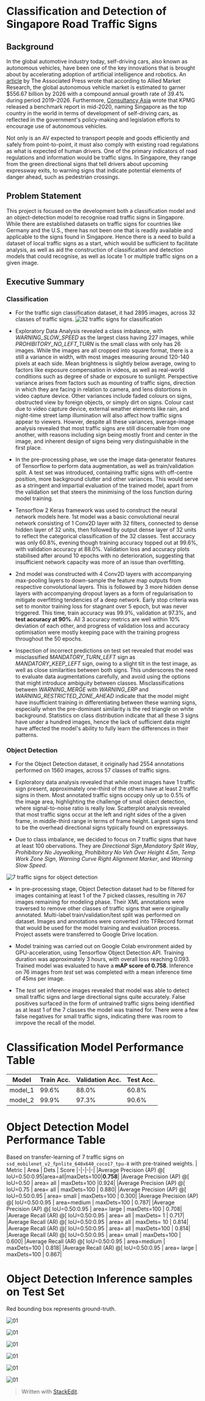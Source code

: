 # Classification and Detection of Singapore Road Traffic Signs

## Background
In the global automotive industry today, self-driving cars, also known as autonomous vehicles, have been one of the key innovations that is brought about by accelerating adoption of artificial intelligence and robotics. An [article](https://apnews.com/press-release/Wired%2520Release/79c308d2e72d77a9a755be454b3a278a) by The Associated Press wrote that according to Allied Market Research, the global autonomous vehicle market is estimated to garner $556.67 billion by 2026 with a compound annual growth rate of 39.4% during period 2019–2026. Furthermore, [Consultancy Asia](https://www.consultancy.asia/news/3382/singapore-is-the-globes-top-country-for-autonomous-driving) wrote that KPMG released a benchmark report in mid-2020, naming Singapore as the top country in the world in terms of development of self-driving cars, as reflected in the government's policy-making and legislation efforts to encourage use of autonomous vehicles.

Not only is an AV expected to transport people and goods efficiently and safely from point-to-point, it must also comply with existing road regulations as what is expected of human drivers. One of the primary indicators of road regulations and information would be traffic signs. In Singapore, they range from the green directional signs that tell drivers about upcoming expressway exits, to warning signs that indicate potential elements of danger ahead, such as pedestrian crossings.

## Problem Statement
This project is focused on the development both a classification model and an object-detection model to recognise road traffic signs in Singapore. While there are established datasets on traffic signs for countries like Germany and the U.S., there has not been one that is readily available and applicable to the signs found in Singapore. Hence there is a need to build a dataset of local traffic signs as a start, which would be sufficient to facilitate analysis, as well as aid the construction of classification and detection models that could recognise, as well as locate 1 or multiple traffic signs on a given image.

## Executive Summary

### Classification
- For the traffic sign classification dataset, it had 2895 images, across 32 classes of traffic signs.
![32 traffic signs for classification](Images/classification_32_signs.jpg)

- Exploratory Data Analysis revealed a class imbalance, with *WARNING_SLOW_SPEED* as the largest class having 227 images, while *PROHIBITORY_NO_LEFT_TURN* is the small class with only has 26 images. While the images are all cropped into square format, there is a still a variance in width, with most images measuring around 120-140 pixels at each side. Mean brightness is slightly below average, owing to factors like exposure compensation in videos, as well as real-world conditions such as degree of shade or exposure to sunlight. Perspective variance arises from factors such as mounting of traffic signs, direction in which they are facing in relation to camera, and lens distortions in video capture device. Other variances include faded colours on signs, obstructed view by foreign objects, or simply dirt on signs. Colour cast due to video capture device, external weather elements like rain, and night-time street lamp illumination will also affect how traffic signs appear to viewers. Howver, despite all these variances, average-image analysis revealed that most traffic signs are still discernable from one another, with reasons including sign being mostly front and center in the image, and inherent design of signs being very distinguishable in the first place.


- In the pre-processing phase, we use the image data-generator features of Tensorflow to perform data augmentation, as well as train/validation split. A test set was introduced, containing traffic signs with off-centre position, more background clutter and other variances. This would serve as a stringent and impartial evaluation of the trained model, apart from the validation set that steers the minimising of the loss function during model training.


- Tensorflow 2 Keras framework was used to construct the neural network models here. 1st model was a basic convolutional neural network consisting of 1 Conv2D layer with 32 filters, connected to dense hidden layer of 32 units, then followed by output dense layer of 32 units to reflect the categorical classification of the 32 classes. Test accuracy was only 60.8%, evening though training accuracy topped out at 99.6%, with validation accuracy at 88.0%. Validation loss and accuracy plots stabilised after around 10 epochs with no deterioration, suggesting that insufficient network capacity was more of an issue than overfitting.


- 2nd model was constructed with 4 Conv2D layers with accompanying max-pooling layers to down-sample the feature map outputs from respective convolutional layers. This is followed by 3 more hidden dense layers with accompanying dropout layers as a form of regularisation to mitigate overfitting tendencies of a deep network. Early stop criteria was set to monitor training loss for stagnant over 5 epoch, but was never triggered. This time, train accuracy was 99.9%, validation at 97.3%, and **test accuracy at 90%**. All 3 accuracy metrics are well within 10% deviation of each other, and progress of validation loss and accuracy optimisation were mostly keeping pace with the training progress throughout the 50 epochs.


- Inspection of incorrect predictions on test set revealed that model was misclassified *MANDATORY_TURN_LEFT* sign as *MANDATORY_KEEP_LEFT* sign, owing to a slight tilt in the test image, as well as close similarities between both signs. This underscores the need to evaluate data augmentations carefully, and avoid using the options that might introduce ambiguity between classes. Misclassifications between *WARNING_MERGE* with *WARNING_ERP* and *WARNING_RESTRICTED_ZONE_AHEAD* indicate that the model might have insufficient training in differentiating between these warning signs, especially when the pre-dominant similarity is the red triangle on white background. Statistics on class distribution indicate that all these 3 signs have under a hundred images, hence the lack of sufficient data might have affected the model's ability to fully learn the differences in their patterns.

### Object Detection
- For the Object Detection dataset, it originally had 2554 annotations performed on 1560 images, across 57 classes of traffic signs.


- Exploratory data analysis revealed that while most images have 1 traffic sign present, approximately one-third of the others have at least 2 traffic signs in them. Most annotated traffic signs occupy only up to 0.5% of the image area, highlighting the challenge of small object detection, where signal-to-noise ratio is really low. Scatterplot analysis revealed that most traffic signs occur at the left and right sides of the a given frame, in middle-third range in terms of frame height. Largest signs tend to be the overhead directional signs typically found on expressways.


- Due to class imbalance, we decided to focus on 7 traffic signs that have at least 100 obervations. They are *Directional Sign*,*Mandatory Split Way*, *Prohibitory No Jaywalking*, *Prohibitory No Veh Over Height 4.5m*, *Temp Work Zone Sign*, *Warning Curve Right Alignment Marker*, and *Warning Slow Speed*.

![7 traffic signs for object detection](Images/od_7_signs.jpg)

- In pre-processing stage, Object Detection dataset had to be filtered for images containing at least 1 of the 7 picked classes, resulting in 767 images remaining for modeling phase. Their XML annotations were traversed to remove other classes of traffic signs that were originally annotated. Multi-label train/validation/test split was performed on dataset. Images and annotations were converted into TFRecord format that would be used for the model training and evaluation process. Project assets were transferred to Google Drive location.


- Model training was carried out on Google Colab environment aided by GPU-acceleration, using Tensorflow Object Detection API. Training duration was approximately 3 hours, with overall loss reaching 0.093. Trained model was evaluated to have a **mAP score of 0.758**. Inference on 76 images from *test* set was completed with a mean inference time of 45ms per image.


- The *test* set inference images revealed that model was able to detect small traffic signs and large directional signs quite accurately. False positives surfaced in the form of untrained traffic signs being identified as at least 1 of the 7 classes the model was trained for. There were a few false negatives for small traffic signs, indicating there was room to imrpove the recall of the model.

# Classification Model Performance Table

| Model  | Train Acc. | Validation Acc.  | Test Acc. |
|-|-|-|-|
| model_1   | 99.6% | 88.0% | 60.8%  |
| model_2   | 99.9% | 97.3% | 90.6%  |

# Object Detection Model Performance Table
Based on transfer-learning of 7 traffic signs on `ssd_mobilenet_v2_fpnlite_640x640_coco17_tpu-8` with pre-trained weights.
| Metric | Area | Dets | Score
|-|-|-|-|
|Average Precision  (AP) @[ IoU=0.50:0.95|area=all|maxDets=100|**0.758**|
|Average Precision  (AP) @[ IoU=0.50      | area=   all | maxDets=100 |0.924|
|Average Precision  (AP) @[ IoU=0.75      | area=   all | maxDets=100 | 0.880|
|Average Precision  (AP) @[ IoU=0.50:0.95 | area= small | maxDets=100 | 0.300|
|Average Precision  (AP) @[ IoU=0.50:0.95 | area=medium | maxDets=100 | 0.787|
|Average Precision  (AP) @[ IoU=0.50:0.95 | area= large | maxDets=100 | 0.708|
|Average Recall     (AR) @[ IoU=0.50:0.95 | area=   all | maxDets=  1 | 0.717|
|Average Recall     (AR) @[ IoU=0.50:0.95 | area=   all | maxDets= 10 | 0.814|
|Average Recall     (AR) @[ IoU=0.50:0.95 | area=   all | maxDets=100 | 0.814|
|Average Recall     (AR) @[ IoU=0.50:0.95 | area= small | maxDets=100 | 0.600|
|Average Recall     (AR) @[ IoU=0.50:0.95 | area=medium | maxDets=100 | 0.818|
|Average Recall     (AR) @[ IoU=0.50:0.95 | area= large | maxDets=100 | 0.867|

# Object Detection Inference samples on Test Set

Red bounding box represents ground-truth.

![01](Images/test_set_object_detection_predictions/24_s_008260_with_prediction_48.jpg)

![01](Images/test_set_object_detection_predictions/24_s_036240_with_prediction_40.jpg)

![01](Images/test_set_object_detection_predictions/24_s_083500_with_prediction_41.jpg)

![01](Images/test_set_object_detection_predictions/28_s_000620_with_prediction_46.jpg)

![01](Images/test_set_object_detection_predictions/25_s_005500_with_prediction_41.jpg)

![01](Images/test_set_object_detection_predictions/24_s_002950_with_prediction_44.jpg)

> Written with [StackEdit](https://stackedit.io/).
